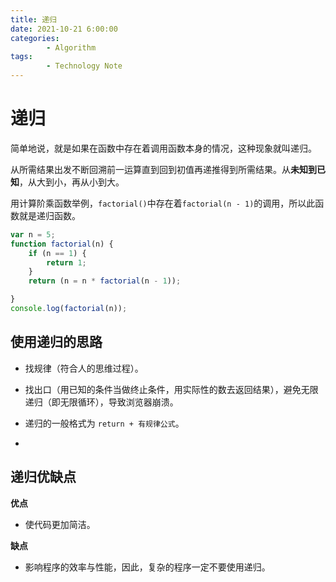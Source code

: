 ```yaml
---
title: 递归
date: 2021-10-21 6:00:00
categories:
        - Algorithm
tags:
        - Technology Note
---
```


# 递归

简单地说，就是如果在函数中存在着调用函数本身的情况，这种现象就叫递归。

从所需结果出发不断回溯前一运算直到回到初值再递推得到所需结果。从**未知到已知**，从大到小，再从小到大。

用计算阶乘函数举例，`factorial()`中存在着`factorial(n - 1)`的调用，所以此函数就是递归函数。

```js
var n = 5;
function factorial(n) {
	if (n == 1) {
		return 1;
	}
	return (n = n * factorial(n - 1));

}
console.log(factorial(n));
```

## 使用递归的思路

- 找规律（符合人的思维过程）。

- 找出口（用已知的条件当做终止条件，用实际性的数去返回结果），避免无限递归（即无限循环），导致浏览器崩溃。
- 递归的一般格式为 `return + 有规律公式`。
- 

## 递归优缺点

**优点**

- 使代码更加简洁。

**缺点**

- 影响程序的效率与性能，因此，复杂的程序一定不要使用递归。
